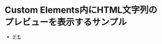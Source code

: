 # Custom Elements内にHTML文字列のプレビューを表示するサンプル

- [デモ](https://okyawa-sample.web.app/js-tips/custom-elements-preview)

